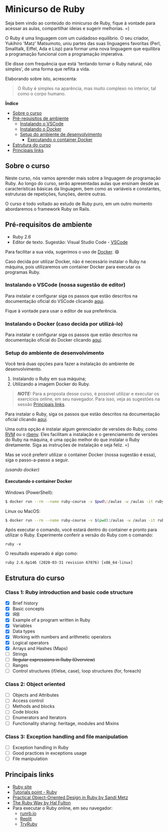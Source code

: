 # Minicurso de Ruby

Seja bem vindo ao conteúdo do minicurso de Ruby, fique à vontade para acessar as aulas, compartilhar ideias e sugerir melhorias. =)

O Ruby é uma linguagem com um cuidadoso equilíbrio. O seu criador, Yukihiro 'Matz' Matsumoto, uniu partes das suas linguagens favoritas (Perl, Smalltalk, Eiffel, Ada e Lisp) para formar uma nova linguagem que equilibra a programação funcional com a programação imperativa.

Ele disse com frequência que está 'tentando tornar o Ruby natural, não simples', de uma forma que reflita a vida.

Elaborando sobre isto, acrescenta:

> O Ruby é simples na aparência, mas muito complexo no interior, tal como o corpo humano.

**Índice**

- [Sobre o curso](#sobre-o-curso)
- [Pré-requisitos de ambiente](#pre-requisitos-de-ambiente)
  - [Instalando o VSCode](<#instalando-o-VSCode-(nossa-sugestão-de-editor)>)
  - [Instalando o Docker](<#instalando-o-docker-(caso-decida-por-utiliza-lo)>)
  - [Setup do ambiente de desenvolvimento](#setup-do-ambiente-de-desenvolvimento)
    - [Executando o container Docker](#executando-o-container-docker)
- [Estrutura do curso](#estrutura-do-curso)
- [Principais links](#principais-links)

## Sobre o curso

Neste curso, nós vamos aprender mais sobre a linguagem de programação Ruby. Ao longo do curso, serão apresentadas aulas que ensinam desde as características básicas da linguagem, bem como as variáveis e constantes, estruturas de repetições, funções, dentre outras.

O curso é todo voltado ao estudo de Ruby puro, em um outro momento abordaremos o framework Ruby on Rails.

## Pré-requisitos de ambiente

- Ruby 2.6
- Editor de texto. Sugestão: Visual Studio Code - [VSCode](https://code.visualstudio.com/)

Para facilitar a sua vida, sugerimos o uso de [Docker](https://www.docker.com/). :smile:

Caso decida por utilizar Docker, não é necessário instalar o Ruby na máquina, pois utilizaremos um container Docker para executar os programas Ruby.

### Instalando o VSCode (nossa sugestão de editor)

Para instalar e configurar siga os passos que estão descritos na documentação oficial do VSCode clicando [aqui](https://code.visualstudio.com/docs).

Fique à vontade para usar o editor de sua preferência.

### Instalando o Docker (caso decida por utilizá-lo)

Para instalar e configurar siga os passos que estão descritos na documentação oficial do Docker clicando [aqui](https://www.docker.com/get-started).

### Setup do ambiente de desenvolvimento

Você terá duas opções para fazer a instalação do ambiente de desenvolvimento.

1. Instalando o Ruby em sua máquina;
2. Utilizando a imagem Docker do Ruby.

> **_NOTE:_** Para a proposta desse curso, é possível utilizar e executar os exercícios online, em seu navegador. Para isso, veja as sugestões na sessão [Principais links](#principais-links).

Para instalar o Ruby, siga os passos que estão descritos na documentação oficial clicando [aqui](https://www.ruby-lang.org/pt/documentation/installation/).

Uma outra opção é instalar algum gerenciador de versões do Ruby, como [RVM](https://rvm.io/rvm/install) ou o [rbenv](https://github.com/rbenv/rbenv). Eles facilitam a instalação e o gerenciamento de versões do Ruby na máquina, é uma opção melhor do que instalar o Ruby diretamente. Siga as instruções de instalação e seja feliz. =)

Mas se você preferir utilizar o container Docker (nossa sugestão é essa), siga o passo-a-passo a seguir.

_(usando docker)_

#### Executando o container Docker

Windows (PowerShell):

```bash
$ docker run --rm --name ruby-course -v $pwd\:/aulas -w /aulas -it ruby:2.6 bash
```

Linux ou MacOS:

```bash
$ docker run --rm --name ruby-course -v $(pwd):/aulas -w /aulas -it ruby:2.6 bash
```

Após executar o comando, você estará dentro do container e pronto para utilizar o Ruby. Experimente conferir a versão do Ruby com o comando:

```shell
ruby -v
```

O resultado esperado é algo como:

```shell
ruby 2.6.6p146 (2020-03-31 revision 67876) [x86_64-linux]
```

## Estrutura do curso

### Class 1: Ruby introduction and basic code structure

- [x] Brief history
- [x] Basic concepts
- [x] IRB
- [x] Example of a program written in Ruby
- [x] Variables
- [x] Data types
- [x] Working with numbers and arithmetic operators
- [x] Logical operators
- [x] Arrays and Hashes (Maps)
- [ ] Strings
- [ ] ~~Regular expressions in Ruby (Overview)~~
- [ ] Ranges
- [ ] Control structures (if/else, case), loop structures (for, foreach)

### Class 2: Object oriented

- [ ] Objects and Attributes
- [ ] Access control
- [ ] Methods and blocks
- [ ] Code blocks
- [ ] Enumerators and Iterators
- [ ] Functionality sharing: heritage, modules and Mixins

### Class 3: Exception handling and file manipulation

- [ ] Exception handling in Ruby
- [ ] Good practices in exceptions usage
- [ ] File manipulation

## Principais links

- [Ruby site](https://www.ruby-lang.org/)
- [Tutorials point - Ruby](https://www.tutorialspoint.com/ruby/index.htm)
- [Practical Object-Oriented Design in Ruby by Sandi Metz](https://www.poodr.com/)
- [The Ruby Way by Hal Fulton](http://therubyway.io/)
- Para executar o Ruby online, em seu navegador:
  - [runrb.io](https://runrb.io/)
  - [Replit](https://replit.com/languages/ruby)
  - [TryRuby](https://try.ruby-lang.org/)
